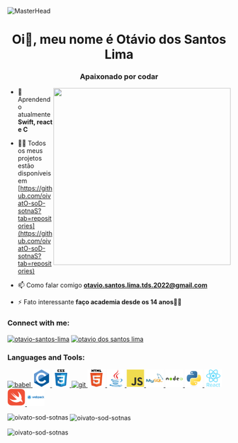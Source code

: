 ![MasterHead](https://banners.beyondco.de/Ot%C3%A1vio%20dos%20Santos%20Lima.png?theme=dark&packageManager=&packageName=Full+stack+developer&pattern=current&style=style_2&description=&md=1&showWatermark=0&fontSize=150px&images=academic-cap&widths=auto)
<h1 align="center">Oi👋, meu nome é Otávio dos Santos Lima</h1>
<h3 align="center">Apaixonado por codar</h3>
<img align="right" src="https://media.giphy.com/media/CuuSHzuc0O166MRfjt/giphy.gif" width="400" height="400" />


- 🌱 Aprendendo atualmente **Swift, react e C**

- 👨‍💻 Todos os meus projetos estão disponíveis em [https://github.com/oivatO-soD-sotnaS?tab=repositories](https://github.com/oivatO-soD-sotnaS?tab=repositories)

- 📫 Como falar comigo **otavio.santos.lima.tds.2022@gmail.com**

- ⚡ Fato interessante **faço academia desde os 14 anos💪🏻**

<h3 align="left">Connect with me:</h3>
<p align="left">
<a href="https://linkedin.com/in/otavio-santos-lima" target="blank"><img align="center" src="https://raw.githubusercontent.com/rahuldkjain/github-profile-readme-generator/master/src/images/icons/Social/linked-in-alt.svg" alt="otavio-santos-lima" height="30" width="40" /></a>
<a href="https://www.leetcode.com/otavio dos santos lima" target="blank"><img align="center" src="https://raw.githubusercontent.com/rahuldkjain/github-profile-readme-generator/master/src/images/icons/Social/leet-code.svg" alt="otavio dos santos lima" height="30" width="40" /></a>
</p>

<h3 align="left">Languages and Tools:</h3>
<p align="left"> <a href="https://babeljs.io/" target="_blank" rel="noreferrer"> <img src="https://www.vectorlogo.zone/logos/babeljs/babeljs-icon.svg" alt="babel" width="40" height="40"/> </a> <a href="https://www.cprogramming.com/" target="_blank" rel="noreferrer"> <img src="https://raw.githubusercontent.com/devicons/devicon/master/icons/c/c-original.svg" alt="c" width="40" height="40"/> </a> <a href="https://www.w3schools.com/css/" target="_blank" rel="noreferrer"> <img src="https://raw.githubusercontent.com/devicons/devicon/master/icons/css3/css3-original-wordmark.svg" alt="css3" width="40" height="40"/> </a> <a href="https://git-scm.com/" target="_blank" rel="noreferrer"> <img src="https://www.vectorlogo.zone/logos/git-scm/git-scm-icon.svg" alt="git" width="40" height="40"/> </a> <a href="https://www.w3.org/html/" target="_blank" rel="noreferrer"> <img src="https://raw.githubusercontent.com/devicons/devicon/master/icons/html5/html5-original-wordmark.svg" alt="html5" width="40" height="40"/> </a> <a href="https://www.java.com" target="_blank" rel="noreferrer"> <img src="https://raw.githubusercontent.com/devicons/devicon/master/icons/java/java-original.svg" alt="java" width="40" height="40"/> </a> <a href="https://developer.mozilla.org/en-US/docs/Web/JavaScript" target="_blank" rel="noreferrer"> <img src="https://raw.githubusercontent.com/devicons/devicon/master/icons/javascript/javascript-original.svg" alt="javascript" width="40" height="40"/> </a> <a href="https://www.mysql.com/" target="_blank" rel="noreferrer"> <img src="https://raw.githubusercontent.com/devicons/devicon/master/icons/mysql/mysql-original-wordmark.svg" alt="mysql" width="40" height="40"/> </a> <a href="https://nodejs.org" target="_blank" rel="noreferrer"> <img src="https://raw.githubusercontent.com/devicons/devicon/master/icons/nodejs/nodejs-original-wordmark.svg" alt="nodejs" width="40" height="40"/> </a> <a href="https://www.python.org" target="_blank" rel="noreferrer"> <img src="https://raw.githubusercontent.com/devicons/devicon/master/icons/python/python-original.svg" alt="python" width="40" height="40"/> </a> <a href="https://reactjs.org/" target="_blank" rel="noreferrer"> <img src="https://raw.githubusercontent.com/devicons/devicon/master/icons/react/react-original-wordmark.svg" alt="react" width="40" height="40"/> </a> <a href="https://developer.apple.com/swift/" target="_blank" rel="noreferrer"> <img src="https://raw.githubusercontent.com/devicons/devicon/master/icons/swift/swift-original.svg" alt="swift" width="40" height="40"/> </a> <a href="https://webpack.js.org" target="_blank" rel="noreferrer"> <img src="https://raw.githubusercontent.com/devicons/devicon/d00d0969292a6569d45b06d3f350f463a0107b0d/icons/webpack/webpack-original-wordmark.svg" alt="webpack" width="40" height="40"/> </a> </p>

<p><img align="left" src="https://github-readme-stats.vercel.app/api/top-langs?username=oivato-sod-sotnas&show_icons=true&locale=en&layout=compact" alt="oivato-sod-sotnas" /></p>

<p>&nbsp;<img align="center" src="https://github-readme-stats.vercel.app/api?username=oivato-sod-sotnas&show_icons=true&locale=en" alt="oivato-sod-sotnas" /></p>

<p><img align="center" src="https://github-readme-streak-stats.herokuapp.com/?user=oivato-sod-sotnas&" alt="oivato-sod-sotnas" /></p>
